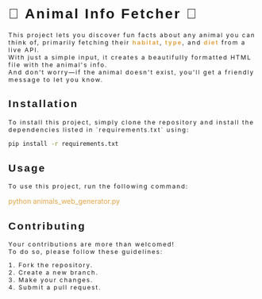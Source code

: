 
####
<h1 style="font-family: Verdana, sans-serif; letter-spacing: 2.8px">🦎 Animal Info Fetcher 🦍</h1>
<p style="font-size: 12px; letter-spacing:2px">This project lets you discover fun facts about any animal you can 
think of, primarily fetching their <b style="color: #e1a445">habitat</b>, <b style="color: #e1a445">type</b>, and 
<b style="color: #e1a445">diet</b> from a live API.<br>
With just a simple input, it creates a 
beautifully formatted HTML file with the animal's info.<br>
And don't worry—if the animal doesn't exist, you'll get
a friendly message to let you know.</p>

####
<h2 style="font-family: Verdana, sans-serif; letter-spacing:2.5px">Installation</h2>
<p style="font-size: 12px; letter-spacing:2px">To install this project, simply clone the repository and install the 
dependencies listed in `requirements.txt` using:  

```bash
pip install -r requirements.txt
```

####
<h2 style="font-family: Verdana, sans-serif; letter-spacing:2.5px">Usage</h2>
<p style="font-size: 12px; letter-spacing:2px">To use this project, run the following command:</p> 
<p style="color: #e1a445;">python animals_web_generator.py</p>

#### 
<h2 style="font-family: Verdana, sans-serif; letter-spacing:2.5px">Contributing</h2>
<p style="font-size: 12px; letter-spacing:2px">Your contributions are more than welcomed!<br>
To do so, please follow these guidelines:</p>

<ol style="font-size: 12px; letter-spacing:2px">
<li>Fork the repository.</li>
<li>Create a new branch.</li>
<li>Make your changes.</li>
<li>Submit a pull request.</li>
</ol>
<br>